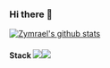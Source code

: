 ### Hi there 👋

[![Zymrael's github stats](https://github-readme-stats.vercel.app/api?username=Zymrael)](https://github.com/anuraghazra/github-readme-stats)

#### Stack ![](https://img.shields.io/badge/-PyTorch-white?style=plastic&logo=Pytorch&logoColor=orange&)![](https://img.shields.io/badge/-Julia-purple?style=plastic&logo=Julia&logoColor=green&) 

